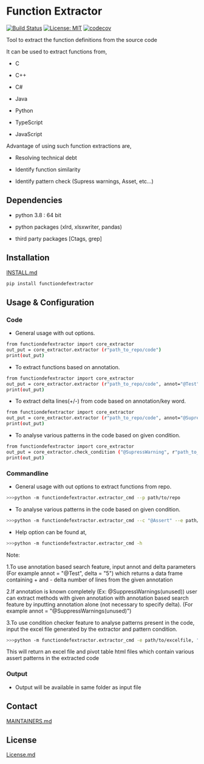 # Function Extractor

[![Build Status](https://travis-ci.com/philips-software/functiondefextractor.svg?branch=master)](https://travis-ci.com/philips-software/functiondefextractor)
[![License: MIT](https://img.shields.io/badge/License-MIT-yellow.svg)](https://opensource.org/licenses/MIT)
[![codecov](https://codecov.io/gh/philips-software/functiondefextractor/branch/master/graph/badge.svg)](https://codecov.io/gh/philips-software/functiondefextractor)

Tool to extract the function definitions from the source code

It can be used to extract functions from,

- C  

- C++

- C#  

- Java  

- Python

- TypeScript

- JavaScript

Advantage of using such function extractions are,

- Resolving technical debt  

- Identify function similarity  

- Identify pattern check (Supress warnings, Asset, etc...)
  
## Dependencies

- python 3.8 : 64 bit  

- python packages (xlrd, xlsxwriter, pandas)  

- third party packages [Ctags, grep]

## Installation
  
[INSTALL.md](INSTALL.md)

```sh
pip install functiondefextractor
```

## Usage & Configuration

### Code

- General usage with out options.

```sh
from functiondefextractor import core_extractor
out_put = core_extractor.extractor (r"path_to_repo/code")
print(out_put)
```

- To extract functions based on annotation.

```sh
from functiondefextractor import core_extractor
out_put = core_extractor.extractor (r"path_to_repo/code", annot="@Test")
print(out_put)
```

- To extract delta lines(+/-) from code based on annotation/key word.

```sh
from functiondefextractor import core_extractor
out_put = core_extractor.extractor (r"path_to_repo/code", annot="@SupressWarning", delta="5")
print(out_put)
```

- To analyse various patterns in the code based on given condition.

```sh
from functiondefextractor import core_extractor
out_put = core_extractor.check_condition ("@SupressWarning", r"path_to_excelfile/dataframe", "(")
print(out_put)
```

### Commandline

- General usage with out options to extract functions from repo.

```sh
>>>python -m functiondefextractor.extractor_cmd --p path/to/repo
```

- To analyse various patterns in the code based on given condition.

```sh
>>>python -m functiondefextractor.extractor_cmd --c "@Assert" --e path/to/excel/dataframe --s "("
```

- Help option can be found at,  

```sh
>>>python -m functiondefextractor.extractor_cmd -h
```

Note:

1.To use annotation based search feature, input annot and delta parameters
 (For example annot = "@Test", delta = "5") which returns a data frame
 containing + and - delta number of lines from the given annotation

2.If annotation is known completely (Ex: @SuppressWarnings(unused)) user
 can extract methods with given annotation with annotation based search
 feature by inputting annotation alone (not necessary to specify delta).
 (For example annot = "@SuppressWarnings(unused)")

3.To use condition checker feature to analyse patterns present in the code,
 input the excel file generated by the extractor and pattern condition.

```sh
>>>python -m functiondefextractor.extractor_cmd -e path/to/excelfile, "Assert"
```

This will return an excel file and pivot table html files which contain
 various assert patterns in the extracted code


### Output
  
- Output will be available in same folder as input file  

## Contact

[MAINTAINERS.md](MAINTAINERS.md)  

## License

[License.md](LICENSE.md)
